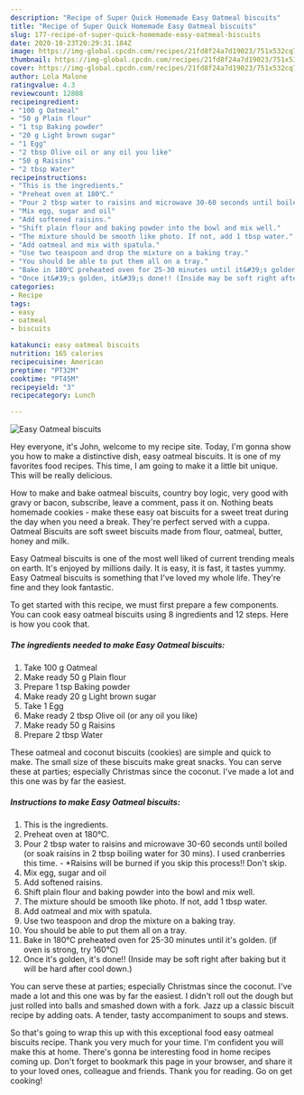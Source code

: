 ```yaml
---
description: "Recipe of Super Quick Homemade Easy Oatmeal biscuits"
title: "Recipe of Super Quick Homemade Easy Oatmeal biscuits"
slug: 177-recipe-of-super-quick-homemade-easy-oatmeal-biscuits
date: 2020-10-23T20:29:31.184Z
image: https://img-global.cpcdn.com/recipes/21fd8f24a7d19023/751x532cq70/easy-oatmeal-biscuits-recipe-main-photo.jpg
thumbnail: https://img-global.cpcdn.com/recipes/21fd8f24a7d19023/751x532cq70/easy-oatmeal-biscuits-recipe-main-photo.jpg
cover: https://img-global.cpcdn.com/recipes/21fd8f24a7d19023/751x532cq70/easy-oatmeal-biscuits-recipe-main-photo.jpg
author: Lola Malone
ratingvalue: 4.3
reviewcount: 12808
recipeingredient:
- "100 g Oatmeal"
- "50 g Plain flour"
- "1 tsp Baking powder"
- "20 g Light brown sugar"
- "1 Egg"
- "2 tbsp Olive oil or any oil you like"
- "50 g Raisins"
- "2 tbsp Water"
recipeinstructions:
- "This is the ingredients."
- "Preheat oven at 180℃."
- "Pour 2 tbsp water to raisins and microwave 30-60 seconds until boiled (or soak raisins in 2 tbsp boiling water for 30 mins). I used cranberries this time.  *Raisins will be burned if you skip this process!! Don&#39;t skip."
- "Mix egg, sugar and oil"
- "Add softened raisins."
- "Shift plain flour and baking powder into the bowl and mix well."
- "The mixture should be smooth like photo. If not, add 1 tbsp water."
- "Add oatmeal and mix with spatula."
- "Use two teaspoon and drop the mixture on a baking tray."
- "You should be able to put them all on a tray."
- "Bake in 180℃ preheated oven for 25-30 minutes until it&#39;s golden. (if oven is strong, try 160℃)"
- "Once it&#39;s golden, it&#39;s done!! (Inside may be soft right after baking but it will be hard after cool down.)"
categories:
- Recipe
tags:
- easy
- oatmeal
- biscuits

katakunci: easy oatmeal biscuits 
nutrition: 165 calories
recipecuisine: American
preptime: "PT32M"
cooktime: "PT45M"
recipeyield: "3"
recipecategory: Lunch

---
```



![Easy Oatmeal biscuits](https://img-global.cpcdn.com/recipes/21fd8f24a7d19023/751x532cq70/easy-oatmeal-biscuits-recipe-main-photo.jpg)

Hey everyone, it's John, welcome to my recipe site. Today, I'm gonna show you how to make a distinctive dish, easy oatmeal biscuits. It is one of my favorites food recipes. This time, I am going to make it a little bit unique. This will be really delicious.

How to make and bake oatmeal biscuits, country boy logic, very good with gravy or bacon, subscribe, leave a comment, pass it on. Nothing beats homemade cookies - make these easy oat biscuits for a sweet treat during the day when you need a break. They&#39;re perfect served with a cuppa. Oatmeal Biscuits are soft sweet biscuits made from flour, oatmeal, butter, honey and milk.

Easy Oatmeal biscuits is one of the most well liked of current trending meals on earth. It's enjoyed by millions daily. It is easy, it is fast, it tastes yummy. Easy Oatmeal biscuits is something that I've loved my whole life. They're fine and they look fantastic.


To get started with this recipe, we must first prepare a few components. You can cook easy oatmeal biscuits using 8 ingredients and 12 steps. Here is how you cook that.

<!--inarticleads1-->

##### The ingredients needed to make Easy Oatmeal biscuits:

1. Take 100 g Oatmeal
1. Make ready 50 g Plain flour
1. Prepare 1 tsp Baking powder
1. Make ready 20 g Light brown sugar
1. Take 1 Egg
1. Make ready 2 tbsp Olive oil (or any oil you like)
1. Make ready 50 g Raisins
1. Prepare 2 tbsp Water


These oatmeal and coconut biscuits (cookies) are simple and quick to make. The small size of these biscuits make great snacks. You can serve these at parties; especially Christmas since the coconut. I&#39;ve made a lot and this one was by far the easiest. 

<!--inarticleads2-->

##### Instructions to make Easy Oatmeal biscuits:

1. This is the ingredients.
1. Preheat oven at 180℃.
1. Pour 2 tbsp water to raisins and microwave 30-60 seconds until boiled (or soak raisins in 2 tbsp boiling water for 30 mins). I used cranberries this time.  - *Raisins will be burned if you skip this process!! Don&#39;t skip.
1. Mix egg, sugar and oil
1. Add softened raisins.
1. Shift plain flour and baking powder into the bowl and mix well.
1. The mixture should be smooth like photo. If not, add 1 tbsp water.
1. Add oatmeal and mix with spatula.
1. Use two teaspoon and drop the mixture on a baking tray.
1. You should be able to put them all on a tray.
1. Bake in 180℃ preheated oven for 25-30 minutes until it&#39;s golden. (if oven is strong, try 160℃)
1. Once it&#39;s golden, it&#39;s done!! (Inside may be soft right after baking but it will be hard after cool down.)


You can serve these at parties; especially Christmas since the coconut. I&#39;ve made a lot and this one was by far the easiest. I didn&#39;t roll out the dough but just rolled into balls and smashed down with a fork. Jazz up a classic biscuit recipe by adding oats. A tender, tasty accompaniment to soups and stews. 

So that's going to wrap this up with this exceptional food easy oatmeal biscuits recipe. Thank you very much for your time. I'm confident you will make this at home. There's gonna be interesting food in home recipes coming up. Don't forget to bookmark this page in your browser, and share it to your loved ones, colleague and friends. Thank you for reading. Go on get cooking!
